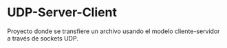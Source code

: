 # UDP-Server-Client
Proyecto donde se transfiere un archivo usando el modelo cliente-servidor a través de sockets UDP.
